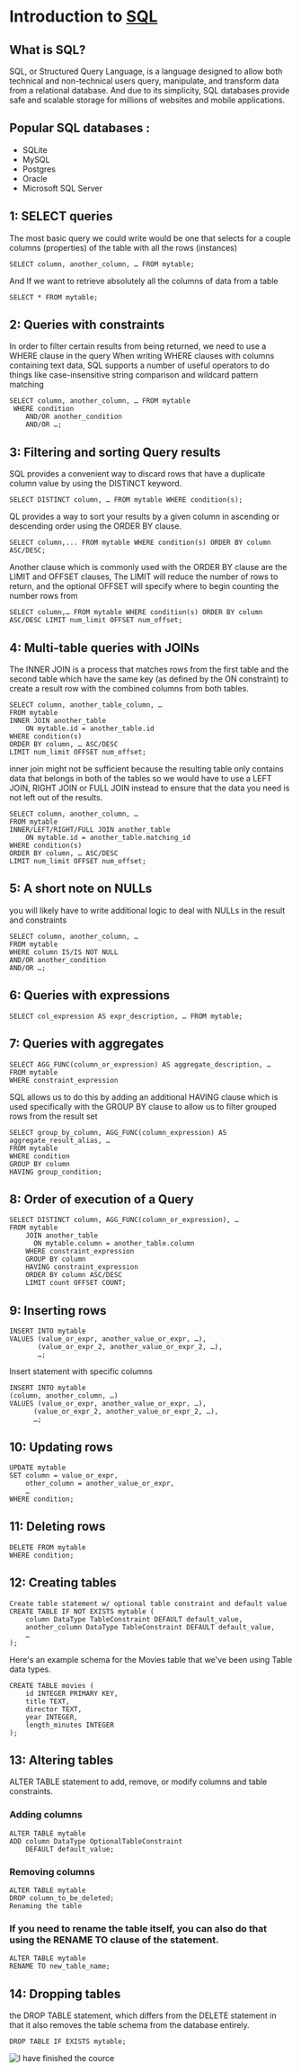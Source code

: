 # Introduction to [SQL](https://sqlbolt.com/)

## What is SQL?
SQL, or Structured Query Language, is a language designed to allow both technical and non-technical users query, manipulate, and transform data from a relational database. And due to its simplicity, SQL databases provide safe and scalable storage for millions of websites and mobile applications.

## Popular SQL databases :
* SQLite
* MySQL
* Postgres
* Oracle 
* Microsoft SQL Server

## 1: SELECT queries
The most basic query we could write would be one that selects for a couple columns (properties) of the table with all the rows (instances)
```
SELECT column, another_column, … FROM mytable;
```
And  If we want to retrieve absolutely all the columns of data from a table
```
SELECT * FROM mytable;
```

##  2: Queries with constraints 
In order to filter certain results from being returned, we need to use a WHERE clause in the query
When writing WHERE clauses with columns containing text data, SQL supports a number of useful operators to do things like case-insensitive string comparison and wildcard pattern matching
```
SELECT column, another_column, … FROM mytable
 WHERE condition
    AND/OR another_condition
    AND/OR …;
```

##  3: Filtering and sorting Query results
SQL provides a convenient way to discard rows that have a duplicate column value by using the DISTINCT keyword.
```
SELECT DISTINCT column, … FROM mytable WHERE condition(s);
```

QL provides a way to sort your results by a given column in ascending or descending order using the ORDER BY clause.
```
SELECT column,... FROM mytable WHERE condition(s) ORDER BY column ASC/DESC;
```
Another clause which is commonly used with the ORDER BY clause are the LIMIT and OFFSET clauses, The LIMIT will reduce the number of rows to return, and the optional OFFSET will specify where to begin counting the number rows from

```
SELECT column,… FROM mytable WHERE condition(s) ORDER BY column ASC/DESC LIMIT num_limit OFFSET num_offset;
```

## 4: Multi-table queries with JOINs
The INNER JOIN is a process that matches rows from the first table and the second table which have the same key (as defined by the ON constraint) to create a result row with the combined columns from both tables.
```
SELECT column, another_table_column, …
FROM mytable
INNER JOIN another_table 
    ON mytable.id = another_table.id
WHERE condition(s)
ORDER BY column, … ASC/DESC
LIMIT num_limit OFFSET num_offset;
```
inner join might not be sufficient because the resulting table only contains data that belongs in both of the tables so we would have to use a LEFT JOIN, RIGHT JOIN or FULL JOIN instead to ensure that the data you need is not left out of the results.
```
SELECT column, another_column, …
FROM mytable
INNER/LEFT/RIGHT/FULL JOIN another_table 
    ON mytable.id = another_table.matching_id
WHERE condition(s)
ORDER BY column, … ASC/DESC
LIMIT num_limit OFFSET num_offset;
```
## 5: A short note on NULLs

you will likely have to write additional logic to deal with NULLs in the result and constraints
```
SELECT column, another_column, …
FROM mytable
WHERE column IS/IS NOT NULL
AND/OR another_condition
AND/OR …;
```

## 6: Queries with expressions
```
SELECT col_expression AS expr_description, … FROM mytable;
```
## 7: Queries with aggregates
```
SELECT AGG_FUNC(column_or_expression) AS aggregate_description, …
FROM mytable
WHERE constraint_expression
```

SQL allows us to do this by adding an additional HAVING clause which is used specifically with the GROUP BY clause to allow us to filter grouped rows from the result set
```
SELECT group_by_column, AGG_FUNC(column_expression) AS aggregate_result_alias, …
FROM mytable
WHERE condition
GROUP BY column
HAVING group_condition;
```

## 8: Order of execution of a Query
```
SELECT DISTINCT column, AGG_FUNC(column_or_expression), …
FROM mytable
    JOIN another_table
      ON mytable.column = another_table.column
    WHERE constraint_expression
    GROUP BY column
    HAVING constraint_expression
    ORDER BY column ASC/DESC
    LIMIT count OFFSET COUNT;
```


## 9: Inserting rows

```
INSERT INTO mytable
VALUES (value_or_expr, another_value_or_expr, …),
       (value_or_expr_2, another_value_or_expr_2, …),
       …;
```

Insert statement with specific columns
```
INSERT INTO mytable
(column, another_column, …)
VALUES (value_or_expr, another_value_or_expr, …),
      (value_or_expr_2, another_value_or_expr_2, …),
      …;
```

## 10: Updating rows

```
UPDATE mytable
SET column = value_or_expr, 
    other_column = another_value_or_expr, 
    …
WHERE condition;
```
## 11: Deleting rows
```
DELETE FROM mytable
WHERE condition;
```
## 12: Creating tables
```
Create table statement w/ optional table constraint and default value
CREATE TABLE IF NOT EXISTS mytable (
    column DataType TableConstraint DEFAULT default_value,
    another_column DataType TableConstraint DEFAULT default_value,
    …
);
```
Here's an example schema for the Movies table that we've been using Table data types.

```
CREATE TABLE movies (
    id INTEGER PRIMARY KEY,
    title TEXT,
    director TEXT,
    year INTEGER, 
    length_minutes INTEGER
);
```
## 13: Altering tables

ALTER TABLE statement to add, remove, or modify columns and table constraints.

### Adding columns

```
ALTER TABLE mytable
ADD column DataType OptionalTableConstraint 
    DEFAULT default_value;
```
### Removing columns
```
ALTER TABLE mytable
DROP column_to_be_deleted;
Renaming the table
```
### If you need to rename the table itself, you can also do that using the RENAME TO clause of the statement.

```
ALTER TABLE mytable
RENAME TO new_table_name;
```

## 14: Dropping tables
 the DROP TABLE statement, which differs from the DELETE statement in that it also removes the table schema from the database entirely.
```
DROP TABLE IF EXISTS mytable;
```

![I have finished the cource ](./Capture.PNG)
